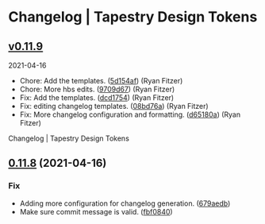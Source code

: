 # Changelog | Tapestry Design Tokens

## [v0.11.9](https://github.com/Tapestry-Inc/design-tokens/compare/v0.11.8...v0.11.9)

2021-04-16

- Chore: Add the templates. ([5d154af](https://github.com/Tapestry-Inc/design-tokens/commit)) (Ryan Fitzer)
- Chore: More hbs edits. ([9709d67](https://github.com/Tapestry-Inc/design-tokens/commit)) (Ryan Fitzer)
- Fix: Add the templates. ([dcd1754](https://github.com/Tapestry-Inc/design-tokens/commit)) (Ryan Fitzer)
- Fix: editing changelog templates. ([08bd76a](https://github.com/Tapestry-Inc/design-tokens/commit)) (Ryan Fitzer)
- Fix: More changelog configuration and formatting. ([d65180a](https://github.com/Tapestry-Inc/design-tokens/commit)) (Ryan Fitzer)

Changelog | Tapestry Design Tokens

## [0.11.8](https://github.com/Tapestry-Inc/design-tokens/compare/v0.11.7...v0.11.8) (2021-04-16)

### Fix

- Adding more configuration for changelog generation. ([679aedb](https://github.com/Tapestry-Inc/design-tokens/commit/679aedb986013a6b6e5f80d5645fb06d76ae553c))
- Make sure commit message is valid. ([fbf0840](https://github.com/Tapestry-Inc/design-tokens/commit/fbf0840ee85bee91b2429307ec5269dfe53cb92a))
